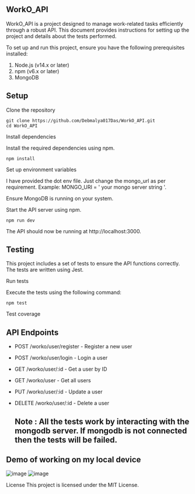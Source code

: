 ## WorkO_API
WorkO_API is a project designed to manage work-related tasks efficiently through a robust API. This document provides instructions for setting up the project and details about the tests performed.


To set up and run this project, ensure you have the following prerequisites installed:

1) Node.js (v14.x or later)
2) npm (v6.x or later)
3) MongoDB
   
## Setup
Clone the repository

```
git clone https://github.com/Debmalya017Das/WorkO_API.git
cd WorkO_API
```
Install dependencies

Install the required dependencies using npm.
```
npm install

```
Set up environment variables

I have provided the dot env file. Just change the mongo_url as per requirement. Example:
MONGO_URI = ' your mongo server string '.

Ensure MongoDB is running on your system. 

Start the API server using npm.
```
npm run dev

```
The API should now be running at http://localhost:3000.

## Testing
This project includes a set of tests to ensure the API functions correctly. The tests are written using Jest.

 Run tests

Execute the tests using the following command:
```
npm test

```
Test coverage

## API Endpoints

- POST /worko/user/register - Register a new user
- POST /worko/user/login - Login a user
- GET /worko/user/:id - Get a user by ID
- GET /worko/user - Get all users
- PUT /worko/user/:id - Update a user
- DELETE /worko/user/:id - Delete a user

  ## Note : All the tests work by interacting with the mongodb server. If mongodb is not connected then the tests will be failed.

## Demo of working on my local device 
![image](https://github.com/Debmalya017Das/WorkO_API/assets/106435168/471a1da9-66c7-4c32-b9a0-3dcaaecaa30a)
![image](https://github.com/Debmalya017Das/WorkO_API/assets/106435168/a340821c-6ab6-401e-8efb-bf1f46720725)



License
This project is licensed under the MIT License.

